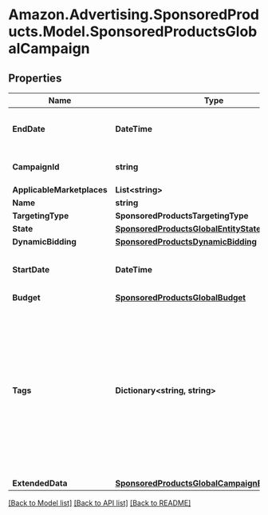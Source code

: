 # Amazon.Advertising.SponsoredProducts.Model.SponsoredProductsGlobalCampaign

## Properties

Name | Type | Description | Notes
------------ | ------------- | ------------- | -------------
**EndDate** | **DateTime** | The format of the date is YYYY-MM-DD. | [optional] 
**CampaignId** | **string** | entity object identifier | 
**ApplicableMarketplaces** | **List&lt;string&gt;** |  | [optional] 
**Name** | **string** |  | 
**TargetingType** | **SponsoredProductsTargetingType** |  | 
**State** | [**SponsoredProductsGlobalEntityState**](SponsoredProductsGlobalEntityState.md) |  | 
**DynamicBidding** | [**SponsoredProductsDynamicBidding**](SponsoredProductsDynamicBidding.md) |  | [optional] 
**StartDate** | **DateTime** | The format of the date is YYYY-MM-DD. | [optional] 
**Budget** | [**SponsoredProductsGlobalBudget**](SponsoredProductsGlobalBudget.md) |  | 
**Tags** | **Dictionary&lt;string, string&gt;** | A list of advertiser-specified custom identifiers for the campaign. Each customer identifier is a key-value pair. You can specify a maximum of 50 identifiers. | [optional] 
**ExtendedData** | [**SponsoredProductsGlobalCampaignExtendedData**](SponsoredProductsGlobalCampaignExtendedData.md) |  | [optional] 

[[Back to Model list]](../README.md#documentation-for-models) [[Back to API list]](../README.md#documentation-for-api-endpoints) [[Back to README]](../README.md)

